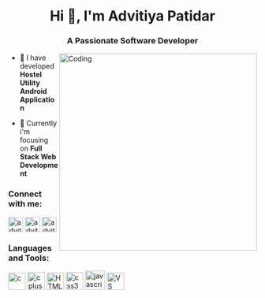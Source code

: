 <h1 align="center">Hi 👋, I'm Advitiya Patidar</h1>
<h3 align="center">A Passionate Software Developer</h3>

<img align="right" alt="Coding" width="400" src="https://camo.githubusercontent.com/8bf6f6d78abc81fcf9c49f10649423e73ea44bc248e83aaae8759d401c829a84/68747470733a2f2f70687973696373677572756b756c2e66696c65732e776f726470726573732e636f6d2f323031392f30322f6368617261637465722d312e676966">

- 🔭 I have developed **Hostel Utility Android Application**

- 🌱 Currently i'm focusing on **Full Stack Web Development**

<h3 align="left">Connect with me:</h3>
<p align="left">
<a href="https://linkedin.com/in/advitiya9253" target="blank"><img align="center" src="https://cdn-icons-png.flaticon.com/512/179/179330.png" alt="advitiya9253" height="30" width="30" /></a>
<a href="https://instagram.com/advitiya.patidar" target="blank"><img align="center" src="https://upload.wikimedia.org/wikipedia/commons/a/a5/Instagram_icon.png" alt="advitiya.patidar" height="30" width="30" /></a>
<a href="https://www.youtube.com/@advitiya4673" target="blank"><img align="center" src="https://cdn-icons-png.flaticon.com/512/1384/1384060.png" alt="advitiya9253" height="30" width="30" /></a>
</p>

<h3 align="left">Languages and Tools:</h3>
<p align="left"> 
 <img src="https://upload.wikimedia.org/wikipedia/commons/1/18/C_Programming_Language.svg" alt="c" width="35" height="35"/>
 <img src="https://upload.wikimedia.org/wikipedia/commons/1/18/ISO_C%2B%2B_Logo.svg" alt="cplusplus" width="35" height="36"/>
 <img src="https://www.freepnglogos.com/uploads/html5-logo-png/html5-logo-html-logo-0.png" alt="HTML" width="35" height="35"/>
 <img src="https://upload.wikimedia.org/wikipedia/commons/6/62/CSS3_logo.svg" alt="css3" width="35" height="36"/>
 <img src="https://devcamp.es/wp-content/uploads/2021/02/javascript-300x300-1.png" alt="javascript" width="40" height="39"/>
 <img src="https://upload.wikimedia.org/wikipedia/commons/9/9a/Visual_Studio_Code_1.35_icon.svg" alt="VS Code" width="35" height="35"/>
</p>
